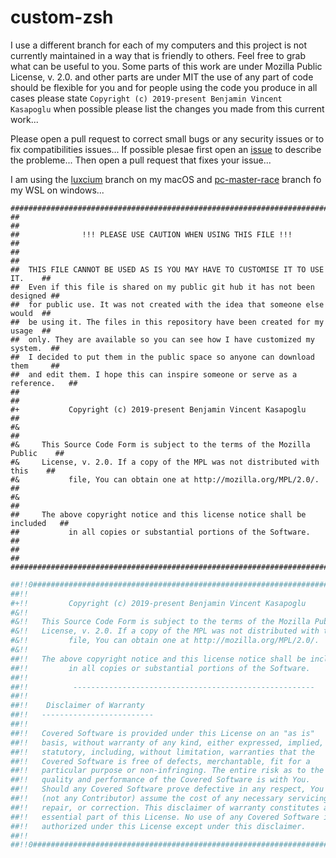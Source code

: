 # custom-zsh

I use a different branch for each of my computers and this project is not currently maintained in a way that is friendly to others. Feel free to grab what can be useful to you. Some parts of this work are under Mozilla Public License, v. 2.0. and other parts are under MIT the use of any part of code should be flexible for you and for people using the code you produce in all cases please state `Copyright (c) 2019-present Benjamin Vincent Kasapoglu` when possible please list the changes you made from this current work...

Please open a pull request to correct small bugs or any security issues or to fix compatibilities issues...
If possible plesae first open an [issue](https://github.com/Luxcium/custom-zsh/issues) to describe the probleme...
Then open a pull request that fixes your issue...

I am using the [luxcium](https://github.com/Luxcium/custom-zsh/tree/luxcium) branch on my macOS and [pc-master-race](https://github.com/Luxcium/custom-zsh/tree/pc-master-race) branch fo my WSL on windows...

```shell
################################################################################
##                                                                            ##
##              !!! PLEASE USE CAUTION WHEN USING THIS FILE !!!               ##
##                                                                            ##
##  THIS FILE CANNOT BE USED AS IS YOU MAY HAVE TO CUSTOMISE IT TO USE IT.    ##
##  Even if this file is shared on my public git hub it has not been designed ##
##  for public use. It was not created with the idea that someone else would  ##
##  be using it. The files in this repository have been created for my usage  ##
##  only. They are available so you can see how I have customized my system.  ##
##  I decided to put them in the public space so anyone can download them     ##
##  and edit them. I hope this can inspire someone or serve as a reference.   ##
##                                                                            ##
#+           Copyright (c) 2019-present Benjamin Vincent Kasapoglu            ##
#&                                                                            ##
#&     This Source Code Form is subject to the terms of the Mozilla Public    ##
#&     License, v. 2.0. If a copy of the MPL was not distributed with this    ##
#&           file, You can obtain one at http://mozilla.org/MPL/2.0/.         ##
#&                                                                            ##
##     The above copyright notice and this license notice shall be included   ##
##           in all copies or substantial portions of the Software.           ##
##                                                                            ##
################################################################################
```

```bash
##!!0###########################################################################
##!!                                                                          ##
#+!!         Copyright (c) 2019-present Benjamin Vincent Kasapoglu            ##
#&!!                                                                          ##
#&!!   This Source Code Form is subject to the terms of the Mozilla Public    ##
#&!!   License, v. 2.0. If a copy of the MPL was not distributed with this    ##
#&!!         file, You can obtain one at http://mozilla.org/MPL/2.0/.         ##
#&!!                                                                          ##
##!!   The above copyright notice and this license notice shall be included   ##
##!!         in all copies or substantial portions of the Software.           ##
##!!                                                                          ##
##!!          ------------------------------------------------------          ##
##!!                                                                          ##
##!!    Disclaimer of Warranty                                                ##
##!!   -------------------------                                              ##
##!!                                                                          ##
##!!   Covered Software is provided under this License on an "as is"          ##
##!!   basis, without warranty of any kind, either expressed, implied, or     ##
##!!   statutory, including, without limitation, warranties that the          ##
##!!   Covered Software is free of defects, merchantable, fit for a           ##
##!!   particular purpose or non-infringing. The entire risk as to the        ##
##!!   quality and performance of the Covered Software is with You.           ##
##!!   Should any Covered Software prove defective in any respect, You        ##
##!!   (not any Contributor) assume the cost of any necessary servicing,      ##
##!!   repair, or correction. This disclaimer of warranty constitutes an      ##
##!!   essential part of this License. No use of any Covered Software is      ##
##!!   authorized under this License except under this disclaimer.            ##
##!!                                                                          ##
##!!0###########################################################################
```
